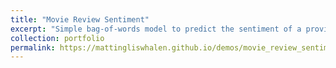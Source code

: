 ```yaml
---
title: "Movie Review Sentiment"
excerpt: "Simple bag-of-words model to predict the sentiment of a provided movie review. Try it out yourself!"
collection: portfolio
permalink: https://mattingliswhalen.github.io/demos/movie_review_sentiment.html
---
```

